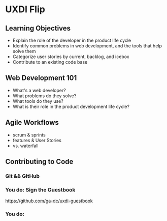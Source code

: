 # UXDI Flip

## Learning Objectives

- Explain the role of the developer in the product life cycle
- Identify common problems in web development, and the tools that help solve them
- Categorize user stories by current, backlog, and icebox
- Contribute to an existing code base

## Web Development 101

- What's a web developer?
- What problems do they solve?
- What tools do they use?
- What is their role in the product development life cycle?

## Agile Workflows

- scrum & sprints
- features & User Stories
- vs. waterfall

## Contributing to Code

### Git && GitHub

### You do: Sign the Guestbook

https://github.com/ga-dc/uxdi-guestbook

### You do: 